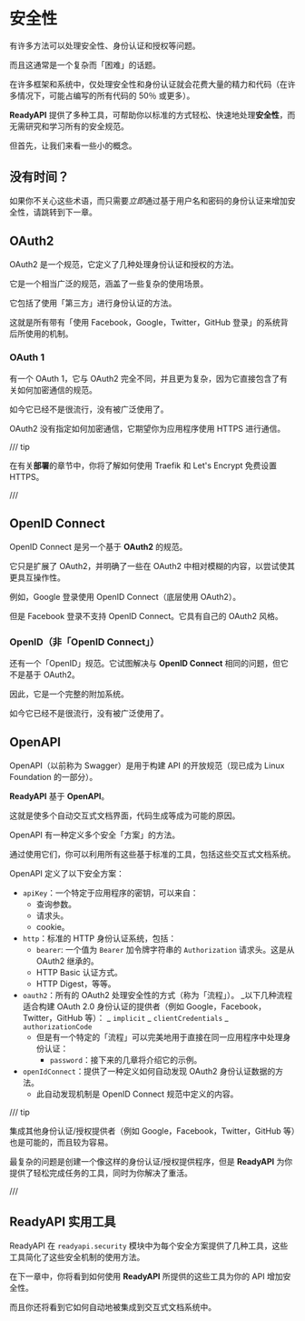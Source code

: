 # 安全性

有许多方法可以处理安全性、身份认证和授权等问题。

而且这通常是一个复杂而「困难」的话题。

在许多框架和系统中，仅处理安全性和身份认证就会花费大量的精力和代码（在许多情况下，可能占编写的所有代码的 50％ 或更多）。

**ReadyAPI** 提供了多种工具，可帮助你以标准的方式轻松、快速地处理**安全性**，而无需研究和学习所有的安全规范。

但首先，让我们来看一些小的概念。

## 没有时间？

如果你不关心这些术语，而只需要*立即*通过基于用户名和密码的身份认证来增加安全性，请跳转到下一章。

## OAuth2

OAuth2 是一个规范，它定义了几种处理身份认证和授权的方法。

它是一个相当广泛的规范，涵盖了一些复杂的使用场景。

它包括了使用「第三方」进行身份认证的方法。

这就是所有带有「使用 Facebook，Google，Twitter，GitHub 登录」的系统背后所使用的机制。

### OAuth 1

有一个 OAuth 1，它与 OAuth2 完全不同，并且更为复杂，因为它直接包含了有关如何加密通信的规范。

如今它已经不是很流行，没有被广泛使用了。

OAuth2 没有指定如何加密通信，它期望你为应用程序使用 HTTPS 进行通信。

/// tip

在有关**部署**的章节中，你将了解如何使用 Traefik 和 Let's Encrypt 免费设置 HTTPS。

///

## OpenID Connect

OpenID Connect 是另一个基于 **OAuth2** 的规范。

它只是扩展了 OAuth2，并明确了一些在 OAuth2 中相对模糊的内容，以尝试使其更具互操作性。

例如，Google 登录使用 OpenID Connect（底层使用 OAuth2）。

但是 Facebook 登录不支持 OpenID Connect。它具有自己的 OAuth2 风格。

### OpenID（非「OpenID Connect」）

还有一个「OpenID」规范。它试图解决与 **OpenID Connect** 相同的问题，但它不是基于 OAuth2。

因此，它是一个完整的附加系统。

如今它已经不是很流行，没有被广泛使用了。

## OpenAPI

OpenAPI（以前称为 Swagger）是用于构建 API 的开放规范（现已成为 Linux Foundation 的一部分）。

**ReadyAPI** 基于 **OpenAPI**。

这就是使多个自动交互式文档界面，代码生成等成为可能的原因。

OpenAPI 有一种定义多个安全「方案」的方法。

通过使用它们，你可以利用所有这些基于标准的工具，包括这些交互式文档系统。

OpenAPI 定义了以下安全方案：

- `apiKey`：一个特定于应用程序的密钥，可以来自：
  - 查询参数。
  - 请求头。
  - cookie。
- `http`：标准的 HTTP 身份认证系统，包括：
  - `bearer`: 一个值为 `Bearer` 加令牌字符串的 `Authorization` 请求头。这是从 OAuth2 继承的。
  - HTTP Basic 认证方式。
  - HTTP Digest，等等。
- `oauth2`：所有的 OAuth2 处理安全性的方式（称为「流程」）。
  _以下几种流程适合构建 OAuth 2.0 身份认证的提供者（例如 Google，Facebook，Twitter，GitHub 等）：
  _ `implicit`
  _ `clientCredentials`
  _ `authorizationCode`
  - 但是有一个特定的「流程」可以完美地用于直接在同一应用程序中处理身份认证：
    - `password`：接下来的几章将介绍它的示例。
- `openIdConnect`：提供了一种定义如何自动发现 OAuth2 身份认证数据的方法。
  - 此自动发现机制是 OpenID Connect 规范中定义的内容。

/// tip

集成其他身份认证/授权提供者（例如 Google，Facebook，Twitter，GitHub 等）也是可能的，而且较为容易。

最复杂的问题是创建一个像这样的身份认证/授权提供程序，但是 **ReadyAPI** 为你提供了轻松完成任务的工具，同时为你解决了重活。

///

## **ReadyAPI** 实用工具

ReadyAPI 在 `readyapi.security` 模块中为每个安全方案提供了几种工具，这些工具简化了这些安全机制的使用方法。

在下一章中，你将看到如何使用 **ReadyAPI** 所提供的这些工具为你的 API 增加安全性。

而且你还将看到它如何自动地被集成到交互式文档系统中。
